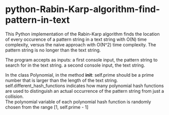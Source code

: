 # python-Rabin-Karp-algorithm-find-pattern-in-text
This Python implementation of the Rabin-Karp algorithm finds the location of every occurence of a pattern string in a text string with O(N) time complexity, versus the naive approach with O(N^2) time complexity. The pattern string is no longer than the text string.

The program accepts as inputs:
  a first console input, the pattern string to search for in the text string.
  a second console input, the text string.

In the class Polynomial, in the method __init__:
  self.prime should be a prime number that is larger than the length of the text string.
  self.different_hash_functions indicates how many polynomial hash functions are used to distinguish an actual occurrence of the pattern string from just a collision.  
  The polynomial variable of each polynomial hash function is randomly chosen from the range [1, self.prime - 1]
 
